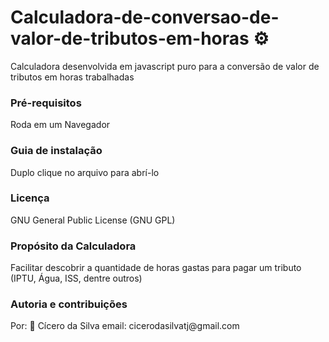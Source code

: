 # Calculadora-de-conversao-de-valor-de-tributos-em-horas ⚙
Calculadora desenvolvida em javascript puro para a  conversão de valor de tributos em horas trabalhadas

<h3>Pré-requisitos </h3>
Roda em um Navegador

<h3>Guia de instalação </h3>
Duplo clique no arquivo para abrí-lo


<h3>Licença </h3>
GNU General Public License (GNU GPL)

<h3>Propósito da Calculadora </h3>
Facilitar descobrir a quantidade de horas gastas para pagar um tributo (IPTU, Água, ISS, dentre outros)


<h3>Autoria e contribuições </h3>
Por: 📘 Cícero da Silva
email: cicerodasilvatj@gmail.com

